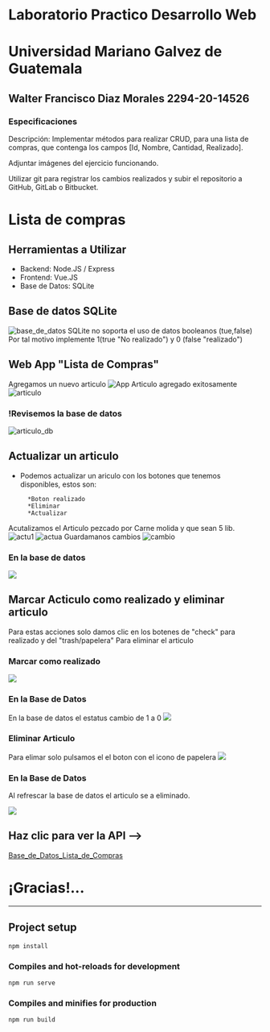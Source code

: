 # Laboratorio Practico Desarrollo Web
# Universidad Mariano Galvez de Guatemala 
## Walter Francisco Diaz Morales 2294-20-14526

### Especificaciones 
Descripción:
Implementar métodos para realizar CRUD, para una lista de compras, que contenga los campos [Id, Nombre, Cantidad, Realizado].

Adjuntar imágenes del ejercicio funcionando.

Utilizar git para registrar los cambios realizados y subir el repositorio a GitHub, GitLab o Bitbucket.

# Lista de compras
## Herramientas a Utilizar 
* Backend: Node.JS / Express 
* Frontend: Vue.JS
* Base de Datos: SQLite 

## Base de datos SQLite  
![base_de_datos](./src/assets/aqlite.png)
SQLite  no soporta el uso de datos booleanos (tue,false)
Por tal motivo implemente 1(true "No realizado") y 0 (false "realizado")

## Web App  "Lista de Compras"
Agregamos un nuevo articulo
![App](./src/assets/appAgregar.png)
Articulo agregado exitosamente 
![articulo](./src/assets/1.png)
### !Revisemos la base de datos
![articulo_db](./src/assets/bd1.png)

## Actualizar un articulo
* Podemos actualizar un ariculo con los botones que tenemos disponibles, estos son:
        
        *Boton realizado 
        *Eliminar 
        *Actualizar

Acutalizamos el Articulo pezcado  por Carne molida y que sean  5 lib.
![actu1](./src/assets/actu1.png)
![actua](./src/assets/actu2.png)
Guardamanos cambios 
![cambio](./src/assets/cambio.png)
### En la base de datos 
![](./src/assets/cambiobs.png)

## Marcar Acticulo como realizado y eliminar articulo
Para estas acciones solo damos clic en los botenes de "check" para realizado  y del "trash/papelera" Para eliminar el articulo  
### Marcar como realizado 
![](./src/assets/real.png)
### En la Base de Datos 
En la base de datos el estatus cambio de 1 a 0
![](./src/assets/real1.png)

### Eliminar Articulo 
Para elimar solo pulsamos el el boton con el icono de papelera
![](./src/assets/elimi.png)
### En la Base de Datos 
Al refrescar la base de datos el articulo se a eliminado.

![](./src/assets/elimi1.png)

## Haz clic para ver la API  -->
[Base_de_Datos_Lista_de_Compras](https://github.com/walter7f/LaboratorioPractico-DesarrolloWeb/tree/main/dbtodo)

#     ¡Gracias!... 
------------------------------


## Project setup
```
npm install
```

### Compiles and hot-reloads for development
```
npm run serve
```

### Compiles and minifies for production
```
npm run build
```

